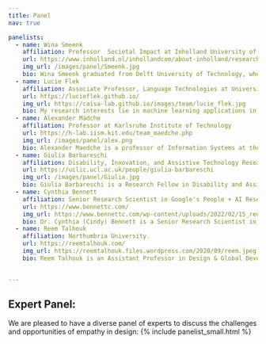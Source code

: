 ```yaml
---
title: Panel
nav: true

panelists:
  - name: Wina Smeenk	
    affiliation: Professor  Societal Impact at Inholland University of Applied Sciences
    url: https://www.inholland.nl/inhollandcom/about-inholland/research-profile-wina-smeenk/
    img_url: /images/panel/Smeenk.jpg
    bio: Wina Smeenk graduated from Delft University of Technology, where she studied Industrial Design and specialisedin human/user-centred design. She then spent more than 10 years working as an innovation strategist and designer for a variety of international businesses in many different sectors. She also co-developed innovative design-oriented educational programmes for the Universities of Applied sciences inholland, HAN, HvA, THNK, the Amsterdam School of Creative Leadership and the Faculty of Industrial Design at Eindhoven University of Technology. Since 2010, Wina runs her own empathic co-design firm, named ‘Wien’s Ontwerperschap’. In 2019, she defended her PhD thesis ‘Navigating empathy, empathic formation in co-design processes’ based on her own work in practice. Since 2021, Wina is appointed as a Professor in Societal Impact Design at Inholland University of Applied Sciences. Moreover, in 2022 she founded the Expertisenetwork Systemic Co-design (www.systemischcodesign.nl), a collaboration of four applied universities in the Netherlands
  - name: Lucie Flek
    affiliation: Associate Professor, Language Technologies at University of Marburg 
    url: https://lucieflek.github.io/
    img_url: https://caisa-lab.github.io/images/team/lucie_flek.jpg
    bio: My research interests lie in machine learning applications in the field of Natural Language Processing (NLP), with a core expertise in the area of user modeling and stylistic variation. I have been investigating how various individuals and sociodemographic groups differ in their language usage, and how this variation can be in return used in machine learning tasks to predict in-group behavior of interest. This also led me to a broader interest in the bias that the NLP field is subject to, in stereotype exaggeration, ethics issues, performance of machine learning models on underrepresented groups, and subsequently domain adaptation of the machine learning models.
  - name: Alexander Mädche 
    affiliation: Professor at Karlsruhe Institute of Technology
    url: https://h-lab.iism.kit.edu/team_maedche.php
    img_url: /images/panel/alex.png
    bio: Alexander Maedche is a professor of Information Systems at the Karlsruhe Institute of Technology (KIT) in Germany. He is heading the human-centered systems lab (h-lab) researching at the intersection of information systems and human-computer interaction the design of human-centered systems for better work and life.  In his research he leverages artificial intelligence (AI)  and biosignal sensor technologies to design conversational systems, user-adaptive systems, interactive business intelligence &  analytics systems as well as human-in-the-loop systems. He is a founding member of the non-profit association Usability & UX in Germany e.V.  
  - name: Giulia Barbareschi	
    affiliation: Disability, Innovation, and Assistive Technology Researcher, UCL.	
    url: https://uclic.ucl.ac.uk/people/giulia-barbareschi
    img_url: /images/panel/Giulia.jpg
    bio: Giulia Barbareschi is a Research Fellow in Disability and Assistive Technology Innovation at the Keio School of Media Design in Yokohama and an honorary lecturer at the Global Disability Innovation Hub and the UCL Interaction Centre in London. Throughout her career, Giulia has collaborated with several academic institutions across the world, start-ups and private ventures, NGOs, DPOs and UN agencies. Her research interest center on the design, development and evaluation of new and existing technologies to empower people with disabilities living in different parts of the world.
  - name: Cynthia Bennett
    affiliation: Senior Research Scientist in Google's People + AI Research group.	
    url: https://www.bennettc.com/
    img_url: https://www.bennettc.com/wp-content/uploads/2022/02/15_red-shirt-walnut-street-with-cane-smiling-close-up-urban-background-1.jpg
    bio: Dr. Cynthia (Cindy) Bennett is a Senior Research Scientist in Google’s Responsible AI and Human-Centered Technology organization. Her research concerns the intersection of AI ethics and disability. Bennett is regularly invited to speak about her research; recent hosts include Stanford University’s Center for Spatial and Textual Analysis (2022) and Apple’s Worldwide Developers Conference (2021). Previously, Bennett has worked at Carnegie Mellon University, Apple, and the University of Washington. Her work has received grant funding from Microsoft Research and the National Science Foundation, and eight of her peer reviewed publications have received awards. Bennett is a disabled woman scholar working in the tech and academic sectors, and she regularly volunteers to continue raising participation of people systemically excluded from STEM. She welcomes people to check out her website at bennettc.com, and to follow her Twitter handle, @clb5590.
  - name: Reem Talhouk
    affiliation: Northumbria University.	
    url: https://reemtalhouk.com/
    img_url: https://reemtalhouk.files.wordpress.com/2020/09/reem.jpeg
    bio: Reem Talhouk is an Assistant Professor in Design & Global Development at Northumbria University where she is also the Community Action & Innovation lead for the Global Development Futures Interdisciplinary Research Theme and a co-lead of the Design Feminisms Research Group. Her research is at the intersection of Humanitarianism, Global Development and HCI and engages with Feminist, Decolonial and Participatory Design theories and praxis. Her work interrogates the ways through which we go about in engaging in technological design and in turn how such designs influence the ways in which we engage with one another and with our worlds. She has conducted research in the ‘Middle East’, Europe and ‘Australia’ focusing on technologies, migration and revolution.


---
```


## Expert Panel:

We are pleased to have a diverse panel of experts to discuss the challenges and opportunities of empathy in design:
{% include panelist_small.html %}
